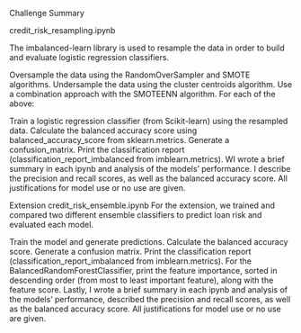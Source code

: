 Challenge Summary

credit_risk_resampling.ipynb

The imbalanced-learn library is used to resample the data in order to build and evaluate logistic regression classifiers.

Oversample the data using the RandomOverSampler and SMOTE algorithms.
Undersample the data using the cluster centroids algorithm.
Use a combination approach with the SMOTEENN algorithm.
For each of the above:

Train a logistic regression classifier (from Scikit-learn) using the resampled data.
Calculate the balanced accuracy score using balanced_accuracy_score from sklearn.metrics.
Generate a confusion_matrix.
Print the classification report (classification_report_imbalanced from imblearn.metrics).
WI wrote a brief summary in each ipynb and analysis of the models’ performance. I describe the precision and recall scores, as well as the balanced accuracy score. All justifications for model use or no use are given.

Extension
credit_risk_ensemble.ipynb
For the extension, we trained and compared two different ensemble classifiers to predict loan risk and evaluated each model.

Train the model and generate predictions.
Calculate the balanced accuracy score.
Generate a confusion matrix.
Print the classification report (classification_report_imbalanced from imblearn.metrics).
For the BalancedRandomForestClassifier, print the feature importance, sorted in descending order (from most to least important feature), along with the feature score.
Lastly, I wrote a brief summary in each ipynb and analysis of the models’ performance, described the precision and recall scores, as well as the balanced accuracy score. All justifications for model use or no use are given.
